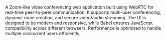 A Zoom-like video conferencing web application built using WebRTC for real-time peer-to-peer communication. It supports multi-user conferencing, dynamic room creation, and secure video/audio streaming. The UI is designed to be modern and responsive, while Babel ensures JavaScript compatibility across different browsers. Performance is optimized to handle multiple concurrent users efficiently.

